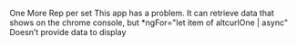 One More Rep per set
This app has a problem. It can retrieve data that shows on the chrome console, but 
*ngFor="let item of altcurlOne | async"
Doesn’t provide data to display
